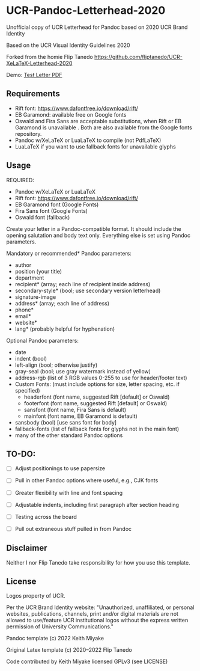 # UCR-Pandoc-Letterhead-2020

Unofficial copy of UCR Letterhead for Pandoc based on 2020 UCR Brand Identity

Based on the UCR Visual Identity Guidelines 2020

Forked from the homie Flip Tanedo <https://github.com/fliptanedo/UCR-XeLaTeX-Letterhead-2020>

Demo: [Test Letter PDF](https://github.com/kaymmm/UCR-Pandoc-Letterhead/blob/master/test_letter.pdf)

## Requirements

* Rift font: https://www.dafontfree.io/download/rift/
* EB Garamond: available free on Google fonts
* Oswald and Fira Sans are acceptable substitutions, when Rift or EB Garamond is unavailable . Both are also available from the Google fonts repository.
* Pandoc w/XeLaTeX or LuaLaTeX to compile (not PdfLaTeX)
* LuaLaTeX if you want to use fallback fonts for unavailable glyphs

## Usage

REQUIRED:

* Pandoc w/XeLaTeX or LuaLaTeX
* Rift font: https://www.dafontfree.io/download/rift/
* EB Garamond font (Google Fonts)
* Fira Sans font (Google Fonts)
* Oswald font (fallback)

Create your letter in a Pandoc-compatible format. It should include the opening salutation and body text only. Everything else is set using Pandoc parameters.

Mandatory or recommended* Pandoc parameters:

* author
* position (your title)
* department
* recipient* (array; each line of recipient inside address)
* secondary-style* (bool; use secondary version letterhead)
* signature-image
* address* (array; each line of address)
* phone*
* email*
* website*
* lang* (probably helpful for hyphenation)

Optional Pandoc parameters:

* date
* indent (bool)
* left-align (bool; otherwise justify)
* gray-seal (bool; use gray watermark instead of yellow)
* address-rgb (list of 3 RGB values 0-255 to use for header/footer text)
* Custom Fonts: (must include options for size, letter spacing, etc. if specified)
  * headerfont (font name, suggested Rift [default] or Oswald)
  * footerfont (font name, suggested Rift [default] or Oswald)
  * sansfont (font name, Fira Sans is default)
  * mainfont (font name, EB Garamond is default)
* sansbody (bool) [use sans font for body]
* fallback-fonts (list of fallback fonts for glyphs not in the main font)
* many of the other standard Pandoc options


## TO-DO:

* [ ] Adjust positionings to use papersize
* [ ] Pull in other Pandoc options where useful, e.g., CJK fonts
* [ ] Greater flexibility with line and font spacing
* [ ] Adjustable indents, including first paragraph after section heading
* [ ] Testing across the board
* [ ] Pull out extraneous stuff pulled in from Pandoc


## Disclaimer

Neither I nor Flip Tanedo take responsibility for how you use this template.

## License

Logos property of UCR.

Per the UCR Brand Identity website: "Unauthorized, unaffiliated, or personal websites, publications, channels, print and/or digital materials are not allowed to use/feature UCR institutional logos without the express written permission of University Communications."

Pandoc template (c) 2022 Keith Miyake

Original Latex template (c) 2020–2022 Flip Tanedo

Code contributed by Keith Miyake licensed GPLv3 (see LICENSE)
